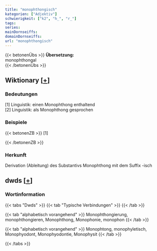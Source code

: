 ```yaml
---
title: "monophthongisch"
kategorien: ["Adjektiv"]
schwierigkeit: ["k2", "h_", "r_"]
tags:
series:
mainDornseiffs:
domainDornseiffs:
url: "monophthongisch"
---
```


{{< betonenÜbs >}}
**Übersetzung:**  
monophthongal  
{{< /betonenÜbs >}}

## Wiktionary [[+](https://de.wiktionary.org/wiki/monophthongisch)]

### Bedeutungen
[1] Linguistik: einen Monophthong enthaltend  
[2] Linguistik: als Monophthong gesprochen  

### Beispiele
{{< betonenZB >}}
[1]  

{{< /betonenZB >}}
### Herkunft
Derivation (Ableitung) des Substantivs Monophthong mit dem Suffix -isch  



## dwds [[+](https://www.dwds.de/wb/monophthongisch)]

### Wortinformation
{{< tabs "Dwds" >}}
{{< tab "Typische Verbindungen" >}}
{{< /tab >}}

{{< tab "alphabetisch vorangehend" >}}
Monophthongierung, monophthongieren, Monophthong, Monophonie, monophon
{{< /tab >}}

{{< tab "alphabetisch vorangehend" >}}
Monophtong, monophyletisch, Monophyodont, Monophyodontie, Monophysit
{{< /tab >}}

{{< /tabs >}}

